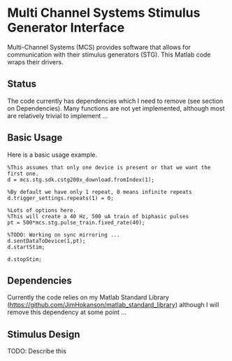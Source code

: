 # Multi Channel Systems Stimulus Generator Interface

Multi-Channel Systems (MCS) provides software that allows for communication with their stimulus generators (STG). This Matlab code wraps their drivers.

## Status

The code currently has dependencies which I need to remove (see section on Dependencies). Many functions are not yet implemented, although most are relatively trivial to implement ...


## Basic Usage

Here is a basic usage example.
```
%This assumes that only one device is present or that we want the first one.
d = mcs.stg.sdk.cstg200x_download.fromIndex(1);

%By default we have only 1 repeat, 0 means infinite repeats
d.trigger_settings.repeats(1) = 0;

%Lots of options here.
%This will create a 40 Hz, 500 uA train of biphasic pulses
pt = 500*mcs.stg.pulse_train.fixed_rate(40);

%TODO: Working on sync mirroring ...
d.sentDataToDevice(1,pt);
d.startStim;

d.stopStim;
```

## Dependencies

Currently the code relies on my Matlab Standard Library (https://github.com/JimHokanson/matlab_standard_library) although I will remove this dependency at some point ...

## Stimulus Design

TODO: Describe this